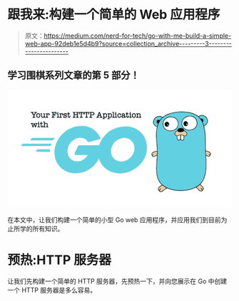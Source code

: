 # 跟我来:构建一个简单的 Web 应用程序

> 原文：<https://medium.com/nerd-for-tech/go-with-me-build-a-simple-web-app-92deb1e5d4b9?source=collection_archive---------3----------------------->

## 学习围棋系列文章的第 5 部分！

![](img/63ca06e8cbb3210ca651e37c1de89f2d.png)

在本文中，让我们构建一个简单的小型 Go web 应用程序，并应用我们到目前为止所学的所有知识。

# 预热:HTTP 服务器

让我们先构建一个简单的 HTTP 服务器，先预热一下，并向您展示在 Go 中创建一个 HTTP 服务器是多么容易。